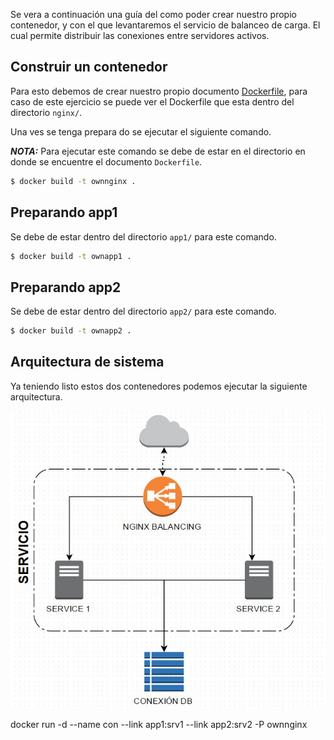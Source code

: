 
Se vera a continuación una guía del como poder crear nuestro propio contenedor, y con el que levantaremos el servicio de balanceo de carga. El cual permite distribuir las conexiones entre servidores activos.

Construir un contenedor
-----------------------

Para esto debemos de crear nuestro propio documento [Dockerfile](http://docs.docker.com/reference/builder/), para caso de este ejercicio se puede ver el Dockerfile que esta dentro del directorio `nginx/`.

Una ves se tenga prepara do se ejecutar el siguiente comando.

***NOTA:*** Para ejecutar este comando se debe de estar en el directorio en donde se encuentre el documento `Dockerfile`.

```bash
$ docker build -t ownnginx .
```



Preparando app1
---------------

Se debe de estar dentro del directorio `app1/` para este comando.

```bash
$ docker build -t ownapp1 .
```



Preparando app2
---------------

Se debe de estar dentro del directorio `app2/` para este comando.

```bash
$ docker build -t ownapp2 .
```



Arquitectura de sistema
-----------------------

Ya teniendo listo estos dos contenedores podemos ejecutar la siguiente arquitectura.

![Arquitectura Balanceo de Carga](diagrama.jpg)



docker run -d --name con --link app1:srv1 --link app2:srv2 -P ownnginx
